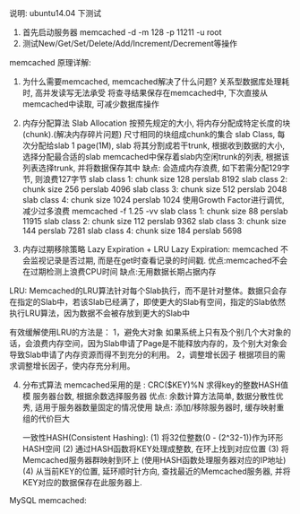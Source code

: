 
说明: ubuntu14.04 下测试
1. 首先启动服务器 memcached -d -m 128 -p 11211 -u root
2. 测试New/Get/Set/Delete/Add/Increment/Decrement等操作

memcached 原理详解:
1. 为什么需要memcached, memcached解决了什么问题?
	关系型数据库处理耗时, 高并发读写无法承受
	将查寻结果保存在memcached中, 下次直接从memcached中读取, 可减少数据库操作

2. 内存分配算法 Slab Allocation 
	按预先规定的大小, 将内存分配成特定长度的块(chunk).(解决内存碎片问题)
	尺寸相同的块组成chunk的集合 slab Class, 每次分配给slab 1 page(1M), slab 将其分割成若干trunk, 根据收到数据的大小, 选择分配最合适的slab
	memcached中保存着slab内空闲trunk的列表, 根据该列表选择trunk, 并将数据保存其中
	缺点: 会造成内存浪费, 如下若需分配129字节, 则浪费127字节
slab class   1: chunk size    128 perslab  8192
slab class   2: chunk size    256 perslab  4096
slab class   3: chunk size    512 perslab  2048
slab class   4: chunk size   1024 perslab  1024
	使用Growth Factor进行调优, 减少过多浪费 memcached -f 1.25 -vv
slab class   1: chunk size     88 perslab 11915
slab class   2: chunk size    112 perslab  9362
slab class   3: chunk size    144 perslab  7281
slab class   4: chunk size    184 perslab  5698



3. 内存过期移除策略 Lazy Expiration + LRU
Lazy Expiration:
	memcached 不会监视记录是否过期, 而是在get时查看记录的时间戳.
	优点:memcached不会在过期检测上浪费CPU时间
	缺点:无用数据长期占据内存

LRU:
	Memcached的LRU算法针对每个Slab执行，而不是针对整体。数据只会存在指定的Slab中，若该Slab已经满了，即使更大的Slab有空间，指定的Slab依然执行LRU算法，因为数据不会被存放到更大的Slab中

有效缓解使用LRU的方法是：
1，避免大对象
	如果系统上只有及个别几个大对象的话，会浪费内存空间，因为Slab申请了Page是不能释放内存的，及个别大对象会导致Slab申请了内存资源而得不到充分的利用。
2，调整增长因子
	根据项目的需求调整增长因子，使内存充分利用。

4. 分布式算法
	memcached采用的是 : CRC($KEY)%N
		求得key的整数HASH值 模 服务器台数, 根据余数选择服务器
		优点: 余数计算方法简单, 数据分散性优秀, 适用于服务器数量固定的情况使用
		缺点: 添加/移除服务器时, 缓存映射重组的代价巨大

	一致性HASH(Consistent Hashing):
		(1) 将32位整数(0 - (2^32-1))作为环形HASH空间
		(2) 通过HASH函数将KEY处理成整数, 在环上找到对应位置
		(3) 将Memcached服务器群映射到环上 (使用HASH函数处理服务器对应的IP地址)
		(4) 从当前KEY的位置, 延环顺时针方向, 查找最近的Memcached服务器, 并将KEY对应的数据保存在此服务器上.

MySQL memcached:












